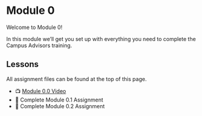 # Module 0

Welcome to Module 0!

In this module we’ll get you set up with everything you need to complete the Campus Advisors training.

## Lessons
All assignment files can be found at the top of this page.

-  📺 [Module 0.0 Video](https://youtu.be/Ub8IMMMTfB8)
-  📓 Complete Module 0.1 Assignment
-  📓 Complete Module 0.2 Assignment
